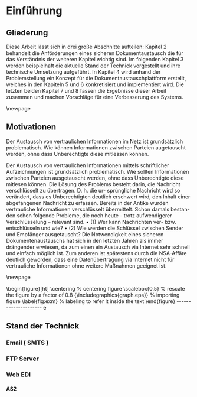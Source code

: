 # Einführung


## Gliederung

Diese Arbeit lässt sich in drei große Abschnitte aufteilen: Kapitel 2 behandelt 
die Anförderungen eines sicheren Dokumentaustausch
 die für das Verständnis der weiteren Kapitel wichtig sind.
Im folgenden Kapitel 3 werden beispielhaft die aktuelle Stand der Technick vorgestellt und 
ihre technische Umsetzung aufgeführt.
In Kapitel 4 wird anhand der Problemstellung ein
Konzept für die Dokumentaustauschplattform erstellt,
welches in den Kapiteln 5 und 6 konkretisiert
und implementiert wird. Die letzten beiden Kapitel 7 und 8 fassen die Ergebnisse dieser
Arbeit zusammen und machen Vorschläge für eine Verbesserung des Systems.


\newpage

## Motivationen

Der Austausch von vertraulichen Informationen im Netz ist grundsätzlich 
problematisch. Wie können Informationen zwischen Parteien augetauscht
werden, ohne dass Unberechtigte diese mitlessen können.

Der Austausch von vertraulichen Informationen mittels schriftlicher Aufzeichnungen 
ist grundsätzlich problematisch. Wie sollten Informationen zwischen Parteien
ausgetauscht werden, ohne dass Unberechtigte diese mitlesen können. Die Lösung
des Problems besteht darin, die Nachricht verschlüsselt zu übertragen. D. h. die ur-
sprüngliche Nachricht wird so verändert, dass es Unberechtigten deutlich erschwert
wird, den Inhalt einer abgefangenen Nachricht zu erfassen. Bereits in der Antike
wurden vertrauliche Informationen verschlüsselt übermittelt. Schon damals bestan-
den schon folgende Probleme, die noch heute - trotz aufwendigerer Verschlüsselung
– relevant sind.
• (1) Wer kann Nachrichten ver- bzw. entschlüsseln und wie?
• (2) Wie werden die Schlüssel zwischen Sender und Empfänger ausgetauscht?
Die Notwendigkeit eines sicheren Dokumentenaustauschs hat sich in den letzten
Jahren als immer drängender erwiesen, da zum einen ein Austausch via Internet sehr
schnell und einfach möglich ist. Zum anderen ist spätestens durch die NSA-Affäre
deutlich geworden, dass eine Datenübertragung via Internet nicht für vertrauliche
Informationen ohne weitere Maßnahmen geeignet ist.

\newpage

\begin{figure}[ht]
 \centering % centering figure
 \scalebox{0.5} % rescale the figure by a factor of 0.8
 {\includegraphics{graph.eps}} % importing figure
 \label{fig:exm} % labeling to refer it inside the text
\end{figure}
--------------------- e


## Stand der Technick

### Email ( SMTS )

### FTP Server

### Web EDI 

#### AS2

